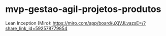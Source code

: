 # mvp-gestao-agil-projetos-produtos

Lean Inception (Miro): https://miro.com/app/board/uXjVJLvazsE=/?share_link_id=592578779854

